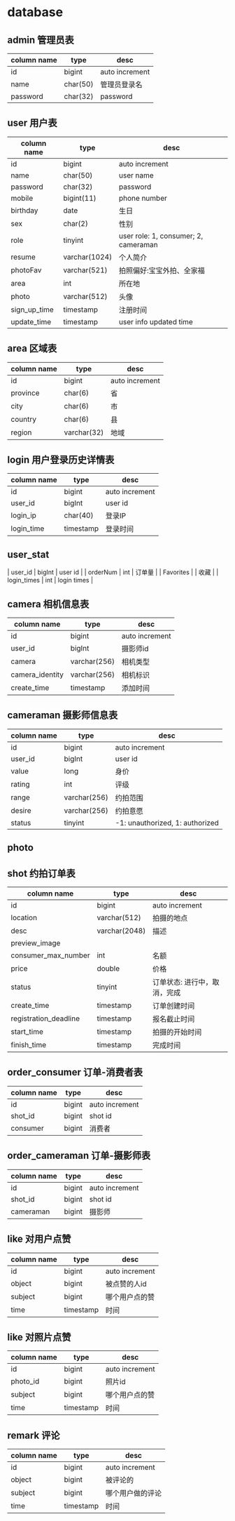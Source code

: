 # database
## admin 管理员表
| column name   | type      |desc              |
| ------------- | --------- | ---------------- |
| id            | bigint    | auto increment   |
| name          | char(50)  | 管理员登录名       |
| password      | char(32)  | password         |
## user 用户表

| column name   | type      |desc              |
| ------------- | --------- | ---------------- |
| id            | bigint    | auto increment   |
| name          | char(50)  | user name        |
| password      | char(32)  | password         |
| mobile        | bigint(11) | phone number     |
| birthday      | date      | 生日             |
| sex           | char(2)   | 性别             |
| role          | tinyint    | user role: 1, consumer; 2, cameraman |
| resume        | varchar(1024) | 个人简介      |
| photoFav      | varchar(521) | 拍照偏好:宝宝外拍、全家福 |
| area          | int       | 所在地            |
| photo         | varchar(512) | 头像          |
| sign_up_time  | timestamp    | 注册时间       |
| update_time   | timestamp | user info updated time |

## area 区域表
| column name   | type      |desc              |
| ------------- | --------- | ---------------- |
| id            | bigint    | auto increment   |
| province      | char(6)   | 省               |
| city          | char(6)   | 市               |
| country       | char(6)   | 县               |
| region        | varchar(32)| 地域             |

## login 用户登录历史详情表

| column name   | type      |desc              |
| ------------- | --------- | ---------------- |
| id            | bigint    | auto increment   |
| user_id       | bigInt    | user id          |
| login_ip      | char(40)  | 登录IP            |
| login_time    | timestamp | 登录时间          |

## user_stat
| user_id       | bigInt    | user id          |
| orderNum      | int       | 订单量            |
| Favorites     |           | 收藏              |
| login_times   | int       | login times      |

## camera 相机信息表
| column name   | type      |desc              |
| ------------- | --------- | ---------------- |
| id            | bigint    | auto increment   |
| user_id       | bigInt    | 摄影师id          |
| camera        | varchar(256) | 相机类型       |
| camera_identity | varchar(256) | 相机标识     |
| create_time   | timestamp | 添加时间          |

## cameraman 摄影师信息表
| column name   | type      |desc              |
| ------------- | --------- | ---------------- |
| id            | bigint    | auto increment   |
| user_id       | bigInt    | user id          |
| value         | long      | 身价              |
| rating        | int       | 评级              |
| range         | varchar(256) | 约拍范围       |
| desire        | varchar(256) | 约拍意愿       |
| status        | tinyint   | -1: unauthorized, 1: authorized |


## photo


## shot 约拍订单表
| column name   | type      |desc              |
| ------------- | --------- | ---------------- |
| id            | bigint    | auto increment   |
| location      | varchar(512) | 拍摄的地点      |
| desc          | varchar(2048) | 描述          |
| preview_image | | |
| consumer_max_number | int | 名额 |
| price         | double    | 价格              |
| status        | tinyint       | 订单状态: 进行中，取消，完成 |
| create_time   | timestamp | 订单创建时间       |
| registration_deadline | timestamp | 报名截止时间 |
| start_time    | timestamp | 拍摄的开始时间     |
| finish_time   | timestamp | 完成时间          |

## order_consumer 订单-消费者表
| column name   | type      |desc              |
| ------------- | --------- | ---------------- |
| id            | bigint    | auto increment   |
| shot_id       | bigint    | shot id          |
| consumer      | bigint    | 消费者            |

## order_cameraman 订单-摄影师表
| column name   | type      |desc              |
| ------------- | --------- | ---------------- |
| id            | bigint    | auto increment   |
| shot_id       | bigint    | shot id          |
| cameraman     | bigint    | 摄影师            |

## like 对用户点赞
| column name   | type      |desc              |
| ------------- | --------- | ---------------- |
| id            | bigint    | auto increment   |
| object        | bigint    | 被点赞的人id       |
| subject       | bigint    | 哪个用户点的赞     |
| time          | timestamp | 时间              |

## like 对照片点赞
| column name   | type      |desc              |
| ------------- | --------- | ---------------- |
| id            | bigint    | auto increment   |
| photo_id      | bigint    | 照片id         |
| subject       | bigint    | 哪个用户点的赞     |
| time          | timestamp | 时间              |

## remark 评论
| column name   | type      |desc              |
| ------------- | --------- | ---------------- |
| id            | bigint    | auto increment   |
| object        | bigint    | 被评论的            |
| subject       | bigint    | 哪个用户做的评论    |
| time          | timestamp | 时间             |